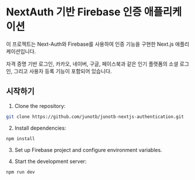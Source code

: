 # NextAuth 기반 Firebase 인증 애플리케이션

이 프로젝트는 Next-Auth와 Firebase를 사용하여 인증 기능을 구현한 Next.js 애플리케이션입니다.

자격 증명 기반 로그인, 카카오, 네이버, 구글, 페이스북과 같은 인기 플랫폼의 소셜 로그인, 그리고 사용자 등록 기능이 포함되어 있습니다.

## 시작하기

1. Clone the repository:

```bash
git clone https://github.com/junotb/junotb-nextjs-authentication.git
```

2. Install dependencies:

```bash
npm install
```

3. Set up Firebase project and configure environment variables.

4. Start the development server:

```bash
npm run dev
```
